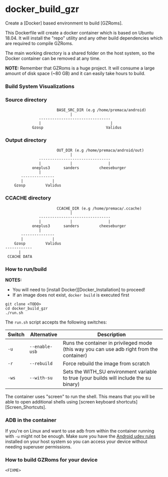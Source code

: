 docker_build_gzr
==================

Create a [Docker] based environment to build [GZRoms].

This Dockerfile will create a docker container which is based on Ubuntu 18.04.
It will install the "repo" utility and any other build dependencies which are required to compile GZRoms.

The main working directory is a shared folder on the host system, so the Docker container can be removed at any time.

**NOTE:** Remember that GZRoms is a huge project. It will consume a large amount of disk space (~80 GB) and it can easily take hours to build.

### Build System Visualizations

### Source directory
                           BASE_SRC_DIR (e.g /home/premaca/android)
                                 |
                   --------------------------------
                   |                               |
                Gzosp                            Validus

### Output directory
                           OUT_DIR (e.g /home/premaca/android/out)
                                 |
                   --------------------------------
                   |             |                |
                oneplus3      sanders         cheeseburger
                   |
           ---------------
           |             |
        Gzosp         Validus

### CCACHE directory
                           CCACHE_DIR (e.g /home/premaca/.ccache)
                                 |
                   --------------------------------
                   |             |                |
                oneplus3      sanders         cheeseburger
                   |
           ---------------
           |             |
        Gzosp         Validus
    ------------
          |
     CCACHE DATA

### How to run/build

**NOTES:**
* You will need to [install Docker][Docker_Installation] to proceed!
* If an image does not exist, ```docker build``` is executed first

```
git clone <TODO>
cd docker_build_gzr
./run.sh
```

The `run.sh` script accepts the following switches:

| Switch | Alternative | Description  |
|---|---|---|
| `-u` | `--enable-usb` | Runs the container in privileged mode (this way you can use adb right from the container) |
| `-r` | `--rebuild` | Force rebuild the image from scratch |
| `-ws` | `--with-su` | Sets the WITH_SU environment variable to true (your builds will include the su binary) |

The container uses "screen" to run the shell. This means that you will be able to open additional shells using [screen keyboard shortcuts][Screen_Shortcuts].

### ADB in the container
If you're on Linux and want to use adb from within the container running with `-u` might not be enough. Make sure you have the [Android udev rules](https://github.com/M0Rf30/android-udev-rules/blob/master/51-android.rules) installed on your host system so you can access your device without needing superuser permissions.

### How to build GZRoms for your device

```
<FIXME>
```

